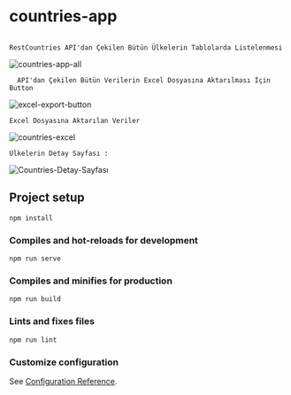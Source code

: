# countries-app
```

RestCountries API'dan Çekilen Bütün Ülkelerin Tablolarda Listelenmesi 

```
![countries-app-all](https://user-images.githubusercontent.com/95040879/201732802-ab19062e-6a6a-46e4-a09d-fe351af6ec48.png)


```
  API'dan Çekilen Bütün Verilerin Excel Dosyasına Aktarılması İçin Button  
```


![excel-export-button](https://user-images.githubusercontent.com/95040879/201732197-70126cd4-bc26-4adf-bb13-d1a61e293f78.JPG)


```
Excel Dosyasına Aktarılan Veriler 
```

![countries-excel](https://user-images.githubusercontent.com/95040879/201732570-cff4ef16-0c01-4e00-a5ca-ff9ca244ff0e.JPG)


```
Ülkelerin Detay Sayfası : 

```
![Countries-Detay-Sayfası](https://user-images.githubusercontent.com/95040879/201734860-8832affe-4133-48c3-bd1a-99a0b2e410d2.png)






## Project setup
```
npm install
```

### Compiles and hot-reloads for development
```
npm run serve
```

### Compiles and minifies for production
```
npm run build
```

### Lints and fixes files
```
npm run lint
```

### Customize configuration
See [Configuration Reference](https://cli.vuejs.org/config/).
